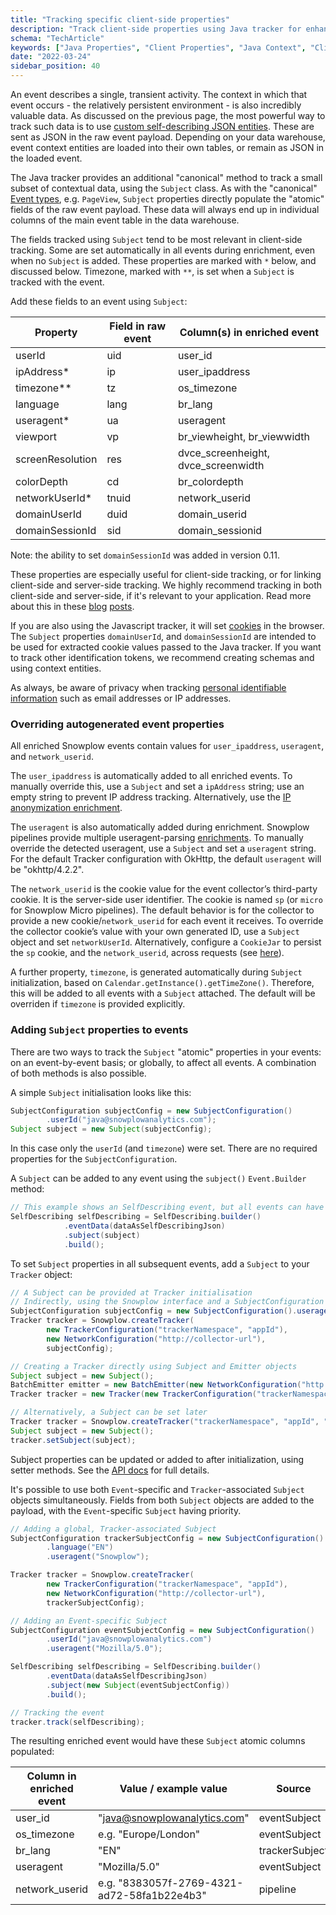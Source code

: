 ```yaml
---
title: "Tracking specific client-side properties"
description: "Track client-side properties using Java tracker for enhanced behavioral event context."
schema: "TechArticle"
keywords: ["Java Properties", "Client Properties", "Java Context", "Client Data", "Java Analytics", "Context Data"]
date: "2022-03-24"
sidebar_position: 40
---
```


An event describes a single, transient activity. The context in which that event occurs - the relatively persistent environment - is also incredibly valuable data. As discussed on the previous page, the most powerful way to track such data is to use [custom self-describing JSON entities](/docs/sources/trackers/java-tracker/custom-tracking-using-schemas/index.md). These are sent as JSON in the raw event payload. Depending on your data warehouse, event context entities are loaded into their own tables, or remain as JSON in the loaded event.

The Java tracker provides an additional "canonical" method to track a small subset of contextual data, using the `Subject` class. As with the "canonical" [Event types](/docs/sources/trackers/java-tracker/tracking-events/index.md), e.g. `PageView`, `Subject` properties directly populate the "atomic" fields of the raw event payload. These data will always end up in individual columns of the main event table in the data warehouse.

The fields tracked using `Subject` tend to be most relevant in client-side tracking. Some are set automatically in all events during enrichment, even when no `Subject` is added. These properties are marked with `*` below, and discussed below. Timezone, marked with `**`, is set when a `Subject` is tracked with the event.

Add these fields to an event using `Subject`:

| Property         | Field in raw event | Column(s) in enriched event         |
|------------------|--------------------|-------------------------------------|
| userId           | uid                | user_id                             |
| ipAddress*       | ip                 | user_ipaddress                      |
| timezone**       | tz                 | os_timezone                         |
| language         | lang               | br_lang                             |
| useragent*       | ua                 | useragent                           |
| viewport         | vp                 | br_viewheight, br_viewwidth         |
| screenResolution | res                | dvce_screenheight, dvce_screenwidth |
| colorDepth       | cd                 | br_colordepth                       |
| networkUserId*   | tnuid              | network_userid                      |
| domainUserId     | duid               | domain_userid                       |
| domainSessionId  | sid                | domain_sessionid                    |

Note: the ability to set `domainSessionId` was added in version 0.11.

These properties are especially useful for client-side tracking, or for linking client-side and server-side tracking. We highly recommend tracking in both client-side and server-side, if it's relevant to your application. Read more about this in these [blog](https://snowplowanalytics.com/blog/2019/02/05/how-server-side-tracking-fills-holes-in-your-data-and-improves-your-analytics/) [posts](https://snowplowanalytics.com/blog/2021/11/09/the-unrivaled-power-of-joining-client-and-server-side-tracking/).

If you are also using the Javascript tracker, it will set [cookies](/docs/sources/trackers/web-trackers/cookies-and-local-storage/index.md) in the browser. The `Subject` properties `domainUserId`, and `domainSessionId` are intended to be used for extracted cookie values passed to the Java tracker. If you want to track other identification tokens, we recommend creating schemas and using context entities.

As always, be aware of privacy when tracking [personal identifiable information](https://snowplowanalytics.com/blog/2020/09/06/user-identification-and-privacy/) such as email addresses or IP addresses.

### Overriding autogenerated event properties

All enriched Snowplow events contain values for `user_ipaddress`, `useragent`, and `network_userid`. 

The `user_ipaddress` is automatically added to all enriched events. To manually override this, use a `Subject` and set a `ipAddress` string; use an empty string to prevent IP address tracking. Alternatively, use the [IP anonymization enrichment](/docs/pipeline/enrichments/available-enrichments/ip-anonymization-enrichment/index.md).

The `useragent` is also automatically added during enrichment. Snowplow pipelines provide multiple useragent-parsing [enrichments](/docs/pipeline/enrichments/available-enrichments/index.md). To manually override the detected useragent, use a `Subject` and set a `useragent` string. For the default Tracker configuration with OkHttp, the default `useragent` will be "okhttp/4.2.2".

The `network_userid` is the cookie value for the event collector’s third-party cookie. It is the server-side user identifier. The cookie is named `sp` (or `micro` for Snowplow Micro pipelines). The default behavior is for the collector to provide a new cookie/`network_userid` for each event it receives. To override the collector cookie’s value with your own generated ID, use a `Subject` object and set `networkUserId`. Alternatively, configure a `CookieJar` to persist the `sp` cookie, and the `network_userid`, across requests (see [here](/docs/sources/trackers/java-tracker/configuring-how-events-are-sent/index.md#persisting-cookies-using-a-cookiejar)).

A further property, `timezone`, is generated automatically during `Subject` initialization, based on `Calendar.getInstance().getTimeZone()`. Therefore, this will be added to all events with a `Subject` attached. The default will be overriden if `timezone` is provided explicitly. 

### Adding `Subject` properties to events

There are two ways to track the `Subject` "atomic" properties in your events: on an event-by-event basis; or globally, to affect all events. A combination of both methods is also possible.

A simple `Subject` initialisation looks like this:
```java
SubjectConfiguration subjectConfig = new SubjectConfiguration()
        .userId("java@snowplowanalytics.com");
Subject subject = new Subject(subjectConfig);
```
In this case only the `userId` (and `timezone`) were set. There are no required properties for the `SubjectConfiguration`.

A `Subject` can be added to any event using the `subject()` `Event.Builder` method:
```java
// This example shows an SelfDescribing event, but all events can have a Subject
SelfDescribing selfDescribing = SelfDescribing.builder()
            .eventData(dataAsSelfDescribingJson)
            .subject(subject)
            .build();
```
To set `Subject` properties in all subsequent events, add a `Subject` to your `Tracker` object:
```java
// A Subject can be provided at Tracker initialisation
// Indirectly, using the Snowplow interface and a SubjectConfiguration object
SubjectConfiguration subjectConfig = new SubjectConfiguration().useragent("useragent");
Tracker tracker = Snowplow.createTracker(
        new TrackerConfiguration("trackerNamespace", "appId"),
        new NetworkConfiguration("http://collector-url"),
        subjectConfig);

// Creating a Tracker directly using Subject and Emitter objects
Subject subject = new Subject();
BatchEmitter emitter = new BatchEmitter(new NetworkConfiguration("http://endpoint"));
Tracker tracker = new Tracker(new TrackerConfiguration("trackerNamespace", "appId"), emitter, subject);

// Alternatively, a Subject can be set later
Tracker tracker = Snowplow.createTracker("trackerNamespace", "appId", "http://collectorEndpoint");
Subject subject = new Subject();
tracker.setSubject(subject);
```
Subject properties can be updated or added to after initialization, using setter methods. See the [API docs](https://snowplow.github.io/snowplow-java-tracker/index.html?com/snowplowanalytics/snowplow/tracker/Subject.html) for full details.

It's possible to use both `Event`-specific and `Tracker`-associated `Subject` objects simultaneously. Fields from both `Subject` objects are added to the payload, with the `Event`-specific `Subject` having priority.

```java
// Adding a global, Tracker-associated Subject
SubjectConfiguration trackerSubjectConfig = new SubjectConfiguration()
        .language("EN")
        .useragent("Snowplow");

Tracker tracker = Snowplow.createTracker(
        new TrackerConfiguration("trackerNamespace", "appId"),
        new NetworkConfiguration("http://collector-url"),
        trackerSubjectConfig);

// Adding an Event-specific Subject
SubjectConfiguration eventSubjectConfig = new SubjectConfiguration()
        .userId("java@snowplowanalytics.com")
        .useragent("Mozilla/5.0");

SelfDescribing selfDescribing = SelfDescribing.builder()
        .eventData(dataAsSelfDescribingJson)
        .subject(new Subject(eventSubjectConfig))
        .build();

// Tracking the event
tracker.track(selfDescribing);
```
The resulting enriched event would have these `Subject` atomic columns populated:

 | Column in enriched event | Value / example value                       | Source         |
 |--------------------------|---------------------------------------------|----------------|
 | user_id                  | "java@snowplowanalytics.com"                | eventSubject   |
 | os_timezone              | e.g. "Europe/London"                        | eventSubject   |
 | br_lang                  | "EN"                                        | trackerSubject |
 | useragent                | "Mozilla/5.0"                               | eventSubject   |
 | network_userid           | e.g. "8383057f-2769-4321-ad72-58fa1b22e4b3" | pipeline       |
